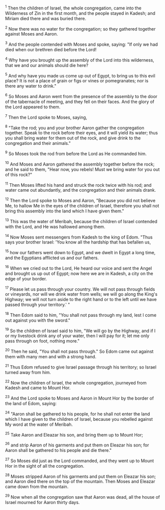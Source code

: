 <sup>1</sup> 
Then the children of Israel, the whole congregation, came into the Wilderness of Zin in the first month, and the people stayed in Kadesh; and Miriam died there and was buried there. 

<sup>2</sup> 
Now there was no water for the congregation; so they gathered together against Moses and Aaron. 

<sup>3</sup> 
And the people contended with Moses and spoke, saying: "If only we had died when our brethren died before the Lord! 

<sup>4</sup> 
Why have you brought up the assembly of the Lord into this wilderness, that we and our animals should die here? 

<sup>5</sup> 
And why have you made us come up out of Egypt, to bring us to this evil place? It is not a place of grain or figs or vines or pomegranates; nor is there any water to drink." 

<sup>6</sup> 
So Moses and Aaron went from the presence of the assembly to the door of the tabernacle of meeting, and they fell on their faces. And the glory of the Lord appeared to them. 

<sup>7</sup> 
Then the Lord spoke to Moses, saying, 

<sup>8</sup> 
"Take the rod; you and your brother Aaron gather the congregation together. Speak to the rock before their eyes, and it will yield its water; thus you shall bring water for them out of the rock, and give drink to the congregation and their animals." 

<sup>9</sup> 
So Moses took the rod from before the Lord as He commanded him. 

<sup>10</sup> 
And Moses and Aaron gathered the assembly together before the rock; and he said to them, "Hear now, you rebels! Must we bring water for you out of this rock?" 

<sup>11</sup> 
Then Moses lifted his hand and struck the rock twice with his rod; and water came out abundantly, and the congregation and their animals drank. 

<sup>12</sup> 
Then the Lord spoke to Moses and Aaron, "Because you did not believe Me, to hallow Me in the eyes of the children of Israel, therefore you shall not bring this assembly into the land which I have given them." 

<sup>13</sup> 
This was the water of Meribah, because the children of Israel contended with the Lord, and He was hallowed among them.

<sup>14</sup> 
Now Moses sent messengers from Kadesh to the king of Edom. "Thus says your brother Israel: 'You know all the hardship that has befallen us, 

<sup>15</sup> 
how our fathers went down to Egypt, and we dwelt in Egypt a long time, and the Egyptians afflicted us and our fathers. 

<sup>16</sup> 
When we cried out to the Lord, He heard our voice and sent the Angel and brought us up out of Egypt; now here we are in Kadesh, a city on the edge of your border. 

<sup>17</sup> 
Please let us pass through your country. We will not pass through fields or vineyards, nor will we drink water from wells; we will go along the King's Highway; we will not turn aside to the right hand or to the left until we have passed through your territory.' " 

<sup>18</sup> 
Then Edom said to him, "You shall not pass through my land, lest I come out against you with the sword." 

<sup>19</sup> 
So the children of Israel said to him, "We will go by the Highway, and if I or my livestock drink any of your water, then I will pay for it; let me only pass through on foot, nothing more." 

<sup>20</sup> 
Then he said, "You shall not pass through." So Edom came out against them with many men and with a strong hand. 

<sup>21</sup> 
Thus Edom refused to give Israel passage through his territory; so Israel turned away from him.

<sup>22</sup> 
Now the children of Israel, the whole congregation, journeyed from Kadesh and came to Mount Hor. 

<sup>23</sup> 
And the Lord spoke to Moses and Aaron in Mount Hor by the border of the land of Edom, saying: 

<sup>24</sup> 
"Aaron shall be gathered to his people, for he shall not enter the land which I have given to the children of Israel, because you rebelled against My word at the water of Meribah. 

<sup>25</sup> 
Take Aaron and Eleazar his son, and bring them up to Mount Hor; 

<sup>26</sup> 
and strip Aaron of his garments and put them on Eleazar his son; for Aaron shall be gathered to his people and die there." 

<sup>27</sup> 
So Moses did just as the Lord commanded, and they went up to Mount Hor in the sight of all the congregation. 

<sup>28</sup> 
Moses stripped Aaron of his garments and put them on Eleazar his son; and Aaron died there on the top of the mountain. Then Moses and Eleazar came down from the mountain. 

<sup>29</sup> 
Now when all the congregation saw that Aaron was dead, all the house of Israel mourned for Aaron thirty days.